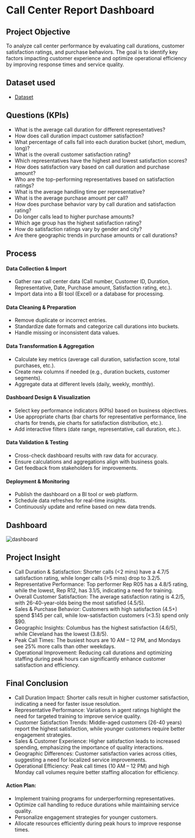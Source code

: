 # Call Center Report Dashboard
## Project Objective
To analyze call center performance by evaluating call durations, customer satisfaction ratings, and purchase behaviors. The goal is to identify key factors impacting customer experience and optimize operational efficiency by improving response times and service quality.

## Dataset used
- <a href = ""> Dataset </a>

## Questions (KPIs)
- What is the average call duration for different representatives?
- How does call duration impact customer satisfaction?
- What percentage of calls fall into each duration bucket (short, medium, long)?
- What is the overall customer satisfaction rating?
- Which representatives have the highest and lowest satisfaction scores?
- How does satisfaction vary based on call duration and purchase amount?
- Who are the top-performing representatives based on satisfaction ratings?
- What is the average handling time per representative?
- What is the average purchase amount per call?
- How does purchase behavior vary by call duration and satisfaction rating?
- Do longer calls lead to higher purchase amounts?
- Which age group has the highest satisfaction rating?
- How do satisfaction ratings vary by gender and city?
- Are there geographic trends in purchase amounts or call durations?

## Process
#### Data Collection & Import
- Gather raw call center data (Call number, Customer ID, Duration, Representative, Date, Purchase amount, Satisfaction rating, etc.).
- Import data into a BI tool (Excel) or a database for processing.
#### Data Cleaning & Preparation
- Remove duplicate or incorrect entries.
- Standardize date formats and categorize call durations into buckets.
- Handle missing or inconsistent data values.
#### Data Transformation & Aggregation
- Calculate key metrics (average call duration, satisfaction score, total purchases, etc.).
- Create new columns if needed (e.g., duration buckets, customer segments).
- Aggregate data at different levels (daily, weekly, monthly).
#### Dashboard Design & Visualization
- Select key performance indicators (KPIs) based on business objectives.
- Use appropriate charts (bar charts for representative performance, line charts for trends, pie charts for satisfaction distribution, etc.).
- Add interactive filters (date range, representative, call duration, etc.).
#### Data Validation & Testing
- Cross-check dashboard results with raw data for accuracy.
- Ensure calculations and aggregations align with business goals.
- Get feedback from stakeholders for improvements.
#### Deployment & Monitoring
- Publish the dashboard on a BI tool or web platform.
- Schedule data refreshes for real-time insights.
- Continuously update and refine based on new data trends.

## Dashboard

![dashboard](https://github.com/user-attachments/assets/c43ade47-7200-47ab-b62a-3784b7f0f17a)


## Project Insight
- Call Duration & Satisfaction: Shorter calls (<2 mins) have a 4.7/5 satisfaction rating, while longer calls (>5 mins) drop to 3.2/5.
- Representative Performance: Top performer Rep R05 has a 4.8/5 rating, while the lowest, Rep R12, has 3.1/5, indicating a need for training.
- Overall Customer Satisfaction: The average satisfaction rating is 4.2/5, with 26-40-year-olds being the most satisfied (4.5/5).
- Sales & Purchase Behavior: Customers with high satisfaction (4.5+) spend $145 per call, while low-satisfaction customers (<3.5) spend only $90.
- Geographic Insights: Columbus has the highest satisfaction (4.6/5), while Cleveland has the lowest (3.8/5).
- Peak Call Times: The busiest hours are 10 AM – 12 PM, and Mondays see 25% more calls than other weekdays.
- Operational Improvement: Reducing call durations and optimizing staffing during peak hours can significantly enhance customer satisfaction and efficiency.
## Final Conclusion
- Call Duration Impact: Shorter calls result in higher customer satisfaction, indicating a need for faster issue resolution.
- Representative Performance: Variations in agent ratings highlight the need for targeted training to improve service quality.
- Customer Satisfaction Trends: Middle-aged customers (26-40 years) report the highest satisfaction, while younger customers require better engagement strategies.
- Sales & Customer Experience: Higher satisfaction leads to increased spending, emphasizing the importance of quality interactions.
- Geographic Differences: Customer satisfaction varies across cities, suggesting a need for localized service improvements.
- Operational Efficiency: Peak call times (10 AM – 12 PM) and high Monday call volumes require better staffing allocation for efficiency.
#### Action Plan:
- Implement training programs for underperforming representatives.
- Optimize call handling to reduce durations while maintaining service quality.
- Personalize engagement strategies for younger customers.
- Allocate resources efficiently during peak hours to improve response times.


